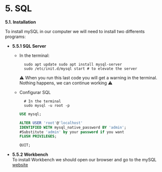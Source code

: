 # 5. SQL

**5.1. Installation**

To install mySQL in our computer we will need to install two differents programs: 

- **5.5.1 SQL Server**  

    - In the terminal: 

            sudo apt update sudo apt install mysql-server
            sudo /etc/init.d/mysql start # to elevate the server
    
        ⚠️ When you run this last code you will get a warning in the terminal. Nothing happens, we can continue working ⚠️ 
    - Configurar SQL

            # In the terminal
            sudo mysql -u root -p

        ```SQL
        USE mysql; 

        ALTER USER 'root'@'localhost' 
        IDENTIFIED WITH mysql_native_password BY 'admin';
        #Substitute 'admin' by your password if you want
        FLUSH PRIVILEGES; 
        
        QUIT;
        ```

- **5.5.2 Workbench**   
    To install Workbench we should open our browser and go to the mySQL [website](https://www.anaconda.com/products/individual)